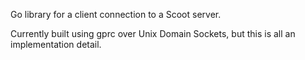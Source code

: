 Go library for a client connection to a Scoot server.

Currently built using gprc over Unix Domain Sockets, but this is all an implementation detail.